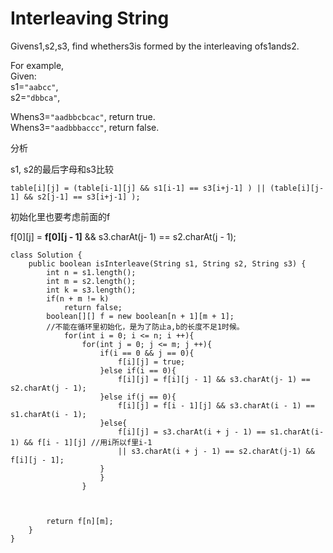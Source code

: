 # Interleaving String

Givens1,s2,s3, find whethers3is formed by the interleaving ofs1ands2.

For example,  
Given:  
s1=`"aabcc"`,  
s2=`"dbbca"`,

Whens3=`"aadbbcbcac"`, return true.  
Whens3=`"aadbbbaccc"`, return false.

分析

s1, s2的最后字母和s3比较

```text
table[i][j] = (table[i-1][j] && s1[i-1] == s3[i+j-1] ) || (table[i][j-1] && s2[j-1] == s3[i+j-1] );
```

初始化里也要考虑前面的f

f\[0\]\[j\] = **f\[0\]\[j - 1\]** && s3.charAt\(j- 1\) == s2.charAt\(j - 1\);

```text
class Solution {
    public boolean isInterleave(String s1, String s2, String s3) {
        int n = s1.length();
        int m = s2.length();
        int k = s3.length();
        if(n + m != k) 
            return false;
        boolean[][] f = new boolean[n + 1][m + 1];
        //不能在循环里初始化，是为了防止a,b的长度不足1时候。
            for(int i = 0; i <= n; i ++){                
                for(int j = 0; j <= m; j ++){
                    if(i == 0 && j == 0){
                        f[i][j] = true;
                    }else if(i == 0){
                        f[i][j] = f[i][j - 1] && s3.charAt(j- 1) == s2.charAt(j - 1);
                    }else if(j == 0){
                        f[i][j] = f[i - 1][j] && s3.charAt(i - 1) == s1.charAt(i - 1);
                    }else{
                        f[i][j] = s3.charAt(i + j - 1) == s1.charAt(i-1) && f[i - 1][j] //用i所以f里i-1
                        || s3.charAt(i + j - 1) == s2.charAt(j-1) && f[i][j - 1];
                    }            
                    }                                       
                }



        return f[n][m];
    }
}
```

